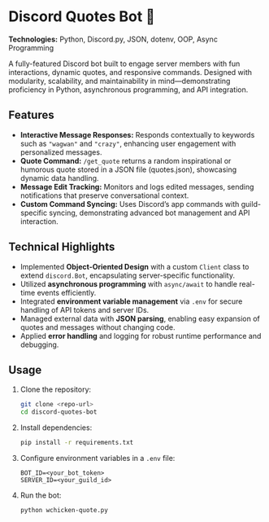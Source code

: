 # Discord Quotes Bot 🤖

**Technologies:** Python, Discord.py, JSON, dotenv, OOP, Async Programming

A fully-featured Discord bot built to engage server members with fun interactions, dynamic quotes, and responsive commands. Designed with modularity, scalability, and maintainability in mind—demonstrating proficiency in Python, asynchronous programming, and API integration.

## Features

* **Interactive Message Responses:**
  Responds contextually to keywords such as `"wagwan"` and `"crazy"`, enhancing user engagement with personalized messages.
* **Quote Command:**
  `/get_quote` returns a random inspirational or humorous quote stored in a JSON file (quotes.json), showcasing dynamic data handling.
* **Message Edit Tracking:**
  Monitors and logs edited messages, sending notifications that preserve conversational context.
* **Custom Command Syncing:**
  Uses Discord’s app commands with guild-specific syncing, demonstrating advanced bot management and API interaction.

## Technical Highlights

* Implemented **Object-Oriented Design** with a custom `Client` class to extend `discord.Bot`, encapsulating server-specific functionality.
* Utilized **asynchronous programming** with `async/await` to handle real-time events efficiently.
* Integrated **environment variable management** via `.env` for secure handling of API tokens and server IDs.
* Managed external data with **JSON parsing**, enabling easy expansion of quotes and messages without changing code.
* Applied **error handling** and logging for robust runtime performance and debugging.

## Usage

1. Clone the repository:

   ```bash
   git clone <repo-url>
   cd discord-quotes-bot
   ```

2. Install dependencies:

   ```bash
   pip install -r requirements.txt
   ```

3. Configure environment variables in a `.env` file:

   ```
   BOT_ID=<your_bot_token>
   SERVER_ID=<your_guild_id>
   ```

4. Run the bot:

   ```bash
   python wchicken-quote.py
   ```